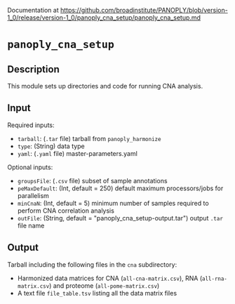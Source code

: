 Documentation at https://github.com/broadinstitute/PANOPLY/blob/version-1_0/release/version-1_0/panoply_cna_setup/panoply_cna_setup.md

# ```panoply_cna_setup```

## Description

This module sets up directories and code for running CNA analysis.

## Input

Required inputs:

* ```tarball```: (`.tar` file) tarball from ```panoply_harmonize```
* ```type```: (String) data type
* ```yaml```: (`.yaml` file) master-parameters.yaml

Optional inputs:

* ```groupsFile```: (`.csv` file) subset of sample annotations
* ```peMaxDefault```: (Int, default = 250) default maximum processors/jobs for parallelism
* ```minCnaN```: (Int, default = 5) minimum number of samples required to perform CNA correlation analysis
* ```outFile```: (String, default = "panoply_cna_setup-output.tar") output `.tar` file name

## Output

Tarball including the following files in the `cna` subdirectory:

* Harmonized data matrices for CNA (`all-cna-matrix.csv`), RNA (`all-rna-matrix.csv`) and proteome (`all-pome-matrix.csv`) 
* A text file `file_table.tsv` listing all the data matrix files
